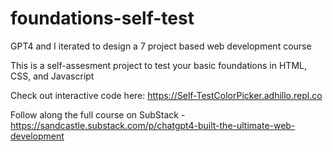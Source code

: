 # foundations-self-test
GPT4 and I iterated to design a 7 project based web development course

This is a self-assesment project to test your basic foundations in HTML, CSS, and Javascript

Check out interactive code here: https://Self-TestColorPicker.adhillo.repl.co

Follow along the full course on SubStack - https://sandcastle.substack.com/p/chatgpt4-built-the-ultimate-web-development

